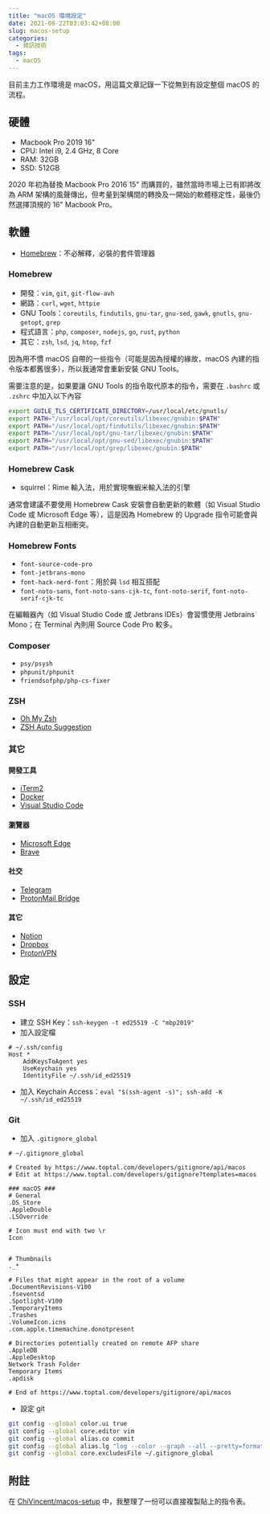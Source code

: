 ```yaml
---
title: "macOS 環境設定"
date: 2021-08-22T03:03:42+08:00
slug: macos-setup
categories:
  - 資訊技術
tags:
  - macOS
---
```


目前主力工作環境是 macOS，用這篇文章記錄一下從無到有設定整個 macOS 的流程。

## 硬體

- Macbook Pro 2019 16"
- CPU: Intel i9, 2.4 GHz, 8 Core
- RAM: 32GB
- SSD: 512GB

2020 年初為替換 Macbook Pro 2016 15" 而購買的，雖然當時市場上已有即將改為 ARM 架構的風聲傳出，但考量到架構間的轉換及一開始的軟體穩定性，最後仍然選擇頂規的 16" Macbook Pro。

## 軟體

- [Homebrew](https://brew.sh)：不必解釋，必裝的套件管理器

### Homebrew

- 開發：`vim`, `git`, `git-flow-avh`
- 網路：`curl`, `wget`, `httpie`
- GNU Tools：`coreutils`, `findutils`, `gnu-tar`, `gnu-sed`, `gawk`, `gnutls`, `gnu-getopt`, `grep`
- 程式語言：`php`, `composer`, `nodejs`, `go`, `rust`, `python`
- 其它：`zsh`, `lsd`, `jq`, `htop`, `fzf`

因為用不慣 macOS 自帶的一些指令（可能是因為授權的緣故，macOS 內建的指令版本都舊很多），所以我通常會重新安裝 GNU Tools。

需要注意的是，如果要讓 GNU Tools 的指令取代原本的指令，需要在 `.bashrc` 或 `.zshrc` 中加入以下內容

```bash
export GUILE_TLS_CERTIFICATE_DIRECTORY=/usr/local/etc/gnutls/
export PATH="/usr/local/opt/coreutils/libexec/gnubin:$PATH"
export PATH="/usr/local/opt/findutils/libexec/gnubin:$PATH"
export PATH="/usr/local/opt/gnu-tar/libexec/gnubin:$PATH"
export PATH="/usr/local/opt/gnu-sed/libexec/gnubin:$PATH"
export PATH="/usr/local/opt/grep/libexec/gnubin:$PATH"
```

### Homebrew Cask

- squirrel：Rime 輸入法，用於實現嘸蝦米輸入法的引擎

通常會建議不要使用 Homebrew Cask 安裝會自動更新的軟體（如 Visual Studio Code 或 Microsoft Edge 等），這是因為 Homebrew 的 Upgrade 指令可能會與內建的自動更新互相衝突。

### Homebrew Fonts

- `font-source-code-pro`
- `font-jetbrans-mono`
- `font-hack-nerd-font`：用於與 `lsd` 相互搭配
- `font-noto-sans`, `font-noto-sans-cjk-tc`, `font-noto-serif`, `font-noto-serif-cjk-tc`

在編輯器內（如 Visual Studio Code 或 Jetbrans IDEs）會習慣使用 Jetbrains Mono；在 Terminal 內則用 Source Code Pro 較多。

### Composer

- `psy/psysh`
- `phpunit/phpunit`
- `friendsofphp/php-cs-fixer`

### ZSH

- [Oh My Zsh](https://ohmyz.sh)
- [ZSH Auto Suggestion](https://github.com/zsh-users/zsh-autosuggestions)

### 其它

#### 開發工具

- [iTerm2](https://iterm2.com)
- [Docker](https://docker.com)
- [Visual Studio Code](https://code.visualstudio.com)

#### 瀏覽器

- [Microsoft Edge](https://www.microsoft.com/zh-tw/edge)
- [Brave](https://brave.com)

#### 社交

- [Telegram](https://telegram.org)
- [ProtonMail Bridge](https://protonmail.com/bridge)

#### 其它

- [Notion](https://notion.so)
- [Dropbox](https://dropbox.com)
- [ProtonVPN](https://protonvpn.com)

## 設定

### SSH

- 建立 SSH Key：`ssh-keygen -t ed25519 -C "mbp2019"`
- 加入設定檔

```
# ~/.ssh/config
Host *
    AddKeysToAgent yes
    UseKeychain yes
    IdentityFile ~/.ssh/id_ed25519
```

- 加入 Keychain Access：`eval "$(ssh-agent -s)"; ssh-add -K ~/.ssh/id_ed25519`

### Git

- 加入 `.gitignore_global`

```
# ~/.gitignore_global

# Created by https://www.toptal.com/developers/gitignore/api/macos
# Edit at https://www.toptal.com/developers/gitignore?templates=macos

### macOS ###
# General
.DS_Store
.AppleDouble
.LSOverride

# Icon must end with two \r
Icon


# Thumbnails
._*

# Files that might appear in the root of a volume
.DocumentRevisions-V100
.fseventsd
.Spotlight-V100
.TemporaryItems
.Trashes
.VolumeIcon.icns
.com.apple.timemachine.donotpresent

# Directories potentially created on remote AFP share
.AppleDB
.AppleDesktop
Network Trash Folder
Temporary Items
.apdisk

# End of https://www.toptal.com/developers/gitignore/api/macos
```

- 設定 git

```bash
git config --global color.ui true
git config --global core.editor vim
git config --global alias.co commit
git config --global alias.lg "log --color --graph --all --pretty=format:'%Cred%h%Creset -%C(yellow)%d%Creset %s %Cgreen(%cr) %C(bold blue)<%an>%Creset' --abbrev-commit --"
git config --global core.excludesFile ~/.gitignore_global
```

## 附註

在 [ChiVincent/macos-setup](https://github.com/ChiVincent/macos-setup) 中，我整理了一份可以直接複製貼上的指令表。